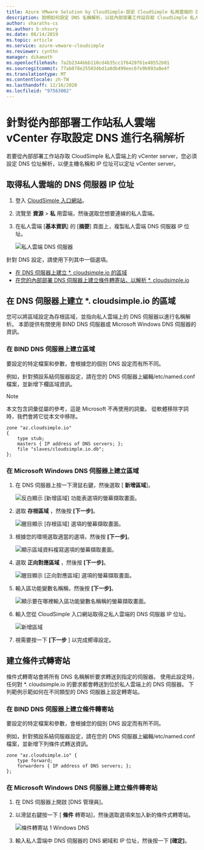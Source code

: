 ```yaml
---
title: Azure VMware Solution by CloudSimple-設定 CloudSimple 私用雲端的 DNS
description: 說明如何設定 DNS 名稱解析，以從內部部署工作站存取 CloudSimple 私人雲端上的 vCenter server
author: sharaths-cs
ms.author: b-shsury
ms.date: 08/14/2019
ms.topic: article
ms.service: azure-vmware-cloudsimple
ms.reviewer: cynthn
manager: dikamath
ms.openlocfilehash: 7a2b2344bbb110cd4b35cc1f6428f61e48552b01
ms.sourcegitcommit: 77ab078e255034bd1a8db499eec6fe9b093a8e4f
ms.translationtype: MT
ms.contentlocale: zh-TW
ms.lasthandoff: 12/16/2020
ms.locfileid: "97563002"
---
```

# <a name="configure-dns-for-name-resolution-for-private-cloud-vcenter-access-from-on-premises-workstations"></a>針對從內部部署工作站私人雲端 vCenter 存取設定 DNS 進行名稱解析

若要從內部部署工作站存取 CloudSimple 私人雲端上的 vCenter server，您必須設定 DNS 位址解析，以便主機名稱和 IP 位址可以定址 vCenter server。

## <a name="obtain-the-ip-address-of-the-dns-server-for-your-private-cloud"></a>取得私人雲端的 DNS 伺服器 IP 位址

1. 登入 [CloudSimple 入口網站](access-cloudsimple-portal.md)。

2. 流覽至 **資源**  >  **私** 用雲端，然後選取您想要連線的私人雲端。

3. 在私人雲端 [**基本資訊**] 的 [**摘要**] 頁面上，複製私人雲端 DNS 伺服器 IP 位址。

    ![私人雲端 DNS 伺服器](media/private-cloud-dns-server.png)


針對 DNS 設定，請使用下列其中一個選項。

* [在 DNS 伺服器上建立 *. cloudsimple.io 的區域](#create-a-zone-on-a-microsoft-windows-dns-server)
* [在您的內部部署 DNS 伺服器上建立條件轉寄站，以解析 *. cloudsimple.io](#create-a-conditional-forwarder)

## <a name="create-a-zone-on-the-dns-server-for-cloudsimpleio"></a>在 DNS 伺服器上建立 *. cloudsimple.io 的區域

您可以將區域設定為存根區域，並指向私人雲端上的 DNS 伺服器以進行名稱解析。 本節提供有關使用 BIND DNS 伺服器或 Microsoft Windows DNS 伺服器的資訊。

### <a name="create-a-zone-on-a-bind-dns-server"></a>在 BIND DNS 伺服器上建立區域

要設定的特定檔案和參數，會根據您的個別 DNS 設定而有所不同。

例如，針對預設系結伺服器設定，請在您的 DNS 伺服器上編輯/etc/named.conf 檔案，並新增下欄區域資訊。

> [!NOTE]
>本文包含詞彙從屬的參考，這是 Microsoft 不再使用的詞彙。 從軟體移除字詞時，我們會將它從本文中移除。

```
zone "az.cloudsimple.io"
{
    type stub;
    masters { IP address of DNS servers; };
    file "slaves/cloudsimple.io.db";
};
```

### <a name="create-a-zone-on-a-microsoft-windows-dns-server"></a>在 Microsoft Windows DNS 伺服器上建立區域

1. 在 DNS 伺服器上按一下滑鼠右鍵，然後選取 [ **新增區域**]。 
  
    ![反白顯示 [新增區域] 功能表選項的螢幕擷取畫面。](media/DNS01.png)
2. 選取 **存根區域** ，然後按 **[下一步]**。

    ![醒目顯示 [存根區域] 選項的螢幕擷取畫面。](media/DNS02.png)
3. 根據您的環境選取適當的選項，然後按 **[下一步]**。

    ![顯示區域資料複寫選項的螢幕擷取畫面。](media/DNS03.png)
4. 選取 **正向對應區域** ，然後按 **[下一步]**。

    ![醒目顯示 [正向對應區域] 選項的螢幕擷取畫面。](media/DNS01.png)
5. 輸入區功能變數名稱稱，然後按 **[下一步]**。

    ![顯示要在哪裡輸入區功能變數名稱稱的螢幕擷取畫面。](media/DNS05.png)
6. 輸入您從 CloudSimple 入口網站取得之私人雲端的 DNS 伺服器 IP 位址。

    ![新增區域](media/DNS06.png)
7. 視需要按一下 **[下一步** ] 以完成嚮導設定。

## <a name="create-a-conditional-forwarder"></a>建立條件式轉寄站

條件式轉寄站會將所有 DNS 名稱解析要求轉送到指定的伺服器。 使用此設定時，任何對 *. cloudsimple.io 的要求都會轉送到位於私人雲端上的 DNS 伺服器。 下列範例示範如何在不同類型的 DNS 伺服器上設定轉寄站。

### <a name="create-a-conditional-forwarder-on-a-bind-dns-server"></a>在 BIND DNS 伺服器上建立條件轉寄站

要設定的特定檔案和參數，會根據您的個別 DNS 設定而有所不同。

例如，針對預設系結伺服器設定，請在您的 DNS 伺服器上編輯/etc/named.conf 檔案，並新增下列條件式轉送資訊。

```
zone "az.cloudsimple.io" {
    type forward;
    forwarders { IP address of DNS servers; };
};
```

### <a name="create-a-conditional-forwarder-on-a-microsoft-windows-dns-server"></a>在 Microsoft Windows DNS 伺服器上建立條件轉寄站

1. 在 DNS 伺服器上開啟 [DNS 管理員]。
2. 以滑鼠右鍵按一下 [ **條件** 轉寄站]，然後選取選項來加入新的條件式轉寄站。

    ![條件轉寄站 1 Windows DNS](media/DNS08.png)
3. 輸入私人雲端中 DNS 伺服器的 DNS 網域和 IP 位址，然後按一下 **[確定]**。
